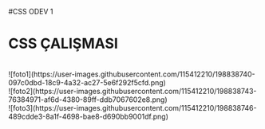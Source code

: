 #CSS ODEV 1
<h1> CSS ÇALIŞMASI </h1>
<br>
![foto1](https://user-images.githubusercontent.com/115412210/198838740-097c0dbd-18c9-4a32-ac27-5e6f292f5cfd.png)
<br>
![foto2](https://user-images.githubusercontent.com/115412210/198838743-76384971-af6d-4380-89ff-ddb7067602e8.png)
<br>
![foto3](https://user-images.githubusercontent.com/115412210/198838746-489cdde3-8a1f-4698-bae8-d690bb9001df.png)
